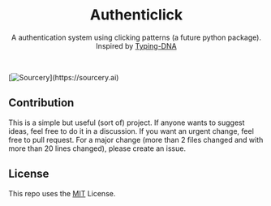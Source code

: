 <h1 align="center">Authenticlick</h1>

<p align="center">A authentication system using clicking patterns (a future python package). Inspired by <a href="https://github.com/TypingDNA", alt='Typing DNA site'>Typing-DNA</a></p>
<br>

[![Sourcery](https://img.shields.io/badge/Sourcery-enabled-brightgreen?style="flat-square")](https://sourcery.ai)

## Contribution
This is a simple but useful (sort of) project. If anyone wants to suggest ideas, feel free to do it in a discussion. If you want an urgent change, feel free to pull request. For a major change (more than 2 files changed and with more than 20 lines changed), please create an issue.

## License
This repo uses the [MIT](https://github.com/Wjplatformer/Authenticlick/blob/master/LICENSE) License.
